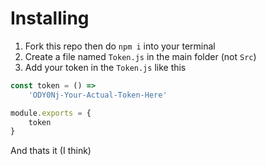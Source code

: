 # Installing

1. Fork this repo then do `npm i` into your terminal
2. Create a file named `Token.js` in the main folder (not `Src`)
3. Add your token in the `Token.js` like this
```js
const token = () => 
    'ODY0Nj-Your-Actual-Token-Here'

module.exports = {
    token
}
```

And thats it (I think)
